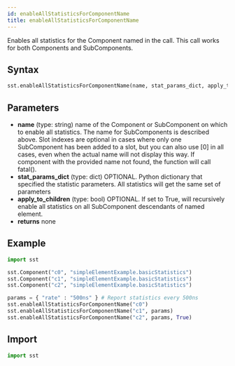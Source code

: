 ```yaml
---
id: enableAllStatisticsForComponentName
title: enableAllStatisticsForComponentName
---
```


<!---
SAND2022-6843 O
Source: sst-documentation/manuals/python
--->

Enables all statistics for the Component named in the call. This call works for both Components and SubComponents. 

## Syntax
```python
sst.enableAllStatisticsForComponentName(name, stat_params_dict, apply_to_children=False)
```

## Parameters
* **name** (type: string) name of the Component or SubComponent on which to enable all statistics. The name for SubComponents is described above. Slot indexes are optional in cases where only one SubComponent has been added to a slot, but you can also use [0] in all cases, even when the actual name will not display this way. If component with the provided name not found, the function will call fatal(). 
* **stat_params_dict** (type: dict) OPTIONAL. Python dictionary that specified the statistic parameters. All statistics will get the same set of parameters 
* **apply_to_children** (type: bool) OPTIONAL. If set to True, will recursively enable all statistics on all SubComponent descendants of named element. 
* **returns** none

## Example

```python
import sst

sst.Component("c0", "simpleElementExample.basicStatistics")
sst.Component("c1", "simpleElementExample.basicStatistics")
sst.Component("c2", "simpleElementExample.basicStatistics")

params = { "rate" : "500ns" } # Report statistics every 500ns
sst.enableAllStatisticsForComponentName("c0")
sst.enableAllStatisticsForComponentName("c1", params)
sst.enableAllStatisticsForComponentName("c2", params, True)
```

## Import
```python
import sst
```